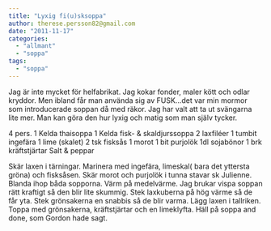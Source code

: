 ```yaml
---
title: "Lyxig fi(u)sksoppa"
author: therese.persson82@gmail.com
date: "2011-11-17"
categories: 
  - "allmant"
  - "soppa"
tags: 
  - "soppa"
---
```


Jag är inte mycket för helfabrikat. Jag kokar fonder, maler kött och odlar kryddor. Men ibland får man använda sig av FUSK...det var min mormor som introducerade soppan då med räkor. Jag har valt att ta ut svängarna lite mer. Man kan göra den hur lyxig och matig som man själv tycker.

4 pers. 1 Kelda thaisoppa 1 Kelda fisk- & skaldjurssoppa 2 laxfiléer 1 tumbit ingefära 1 lime (skalet) 2 tsk fisksås 1 morot 1 bit purjolök 1dl sojabönor 1 brk kräftstjärtar Salt & peppar

Skär laxen i tärningar. Marinera med ingefära, limeskal( bara det yttersta gröna) och fisksåsen. Skär morot och purjolök i tunna stavar sk Julienne. Blanda ihop båda sopporna. Värm på medelvärme. Jag brukar vispa soppan rätt kraftigt så den blir lite skummig. Stek laxkuberna på hög värme så de får yta. Stek grönsakerna en snabbis så de blir varma. Lägg laxen i tallriken. Toppa med grönsakerna, kräftstjärtar och en limeklyfta. Häll på soppa and done, som Gordon hade sagt.

